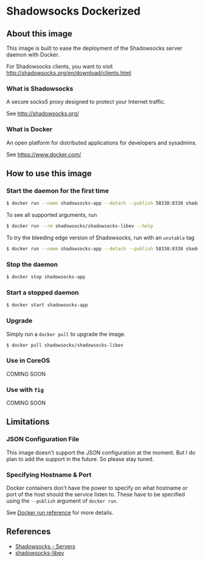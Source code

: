 # Shadowsocks Dockerized

## About this image

This image is built to ease the deployment of the Shadowsocks server daemon with Docker.

For Shadowsocks clients, you want to visit http://shadowsocks.org/en/download/clients.html

### What is Shadowsocks

A secure socks5 proxy designed to protect your Internet traffic.

See http://shadowsocks.org/

### What is Docker

An open platform for distributed applications for developers and sysadmins.

See https://www.docker.com/

## How to use this image

### Start the daemon for the first time

```bash
$ docker run --name shadowsocks-app --detach --publish 58338:8338 shadowsocks/shadowsocks-libev -k "5ecret!"
```

To see all supported arguments, run

```bash
$ docker run --rm shadowsocks/shadowsocks-libev --help
```

To try the bleeding edge version of Shadowsocks, run with an `unstable` tag

```bash
$ docker run --name shadowsocks-app --detach --publish 58338:8338 shadowsocks/shadowsocks-libev:unstable -k "5ecret!"
```

### Stop the daemon

```bash
$ docker stop shadowsocks-app
```

### Start a stopped daemon

```bash
$ docker start shadowsocks-app
```

### Upgrade

Simply run a `docker pull` to upgrade the image.

```bash
$ docker pull shadowsocks/shadowsocks-libev
```

### Use in CoreOS

COMING SOON

### Use with `fig`

COMING SOON

## Limitations

### JSON Configuration File

This image doesn't support the JSON configuration at the moment. But I do plan to add the support in the future. So please stay tuned.

### Specifying Hostname & Port

Docker containers don't have the power to specify on what hostname or port of the host should the service listen to. These have to be specified using the `--publish` argument of `docker run`.

See [Docker run reference](https://docs.docker.com/reference/run/#expose-incoming-ports) for more details.

## References

* [Shadowsocks - Servers](http://shadowsocks.org/en/download/servers.html)
* [shadowsocks-libev](https://github.com/shadowsocks/shadowsocks-libev/blob/master/README.md)
